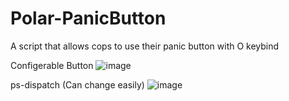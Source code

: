 # Polar-PanicButton
 A script that allows cops to use their panic button with O keybind

Configerable Button
![image](https://user-images.githubusercontent.com/102779658/227052560-d49e2ff5-af45-42a7-8e63-721731ef2e52.png)

ps-dispatch (Can change easily)
![image](https://user-images.githubusercontent.com/102779658/227052652-0a07fa19-8de8-4357-ad9b-62c92c3ce59c.png)

